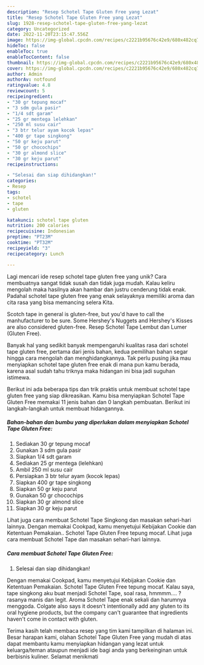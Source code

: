 ```yaml
---
description: "Resep Schotel Tape Gluten Free yang Lezat"
title: "Resep Schotel Tape Gluten Free yang Lezat"
slug: 1928-resep-schotel-tape-gluten-free-yang-lezat
category: Uncategorized
date: 2022-11-20T23:15:47.556Z
image: https://img-global.cpcdn.com/recipes/c2221b95676c42e9/680x482cq70/schotel-tape-gluten-free-foto-resep-utama.jpg
hideToc: false
enableToc: true
enableTocContent: false
thumbnail: https://img-global.cpcdn.com/recipes/c2221b95676c42e9/680x482cq70/schotel-tape-gluten-free-foto-resep-utama.jpg
cover: https://img-global.cpcdn.com/recipes/c2221b95676c42e9/680x482cq70/schotel-tape-gluten-free-foto-resep-utama.jpg
author: Admin
authorAv: notfound
ratingvalue: 4.8
reviewcount: 5
recipeingredient:
- "30 gr tepung mocaf"
- "3 sdm gula pasir"
- "1/4 sdt garam"
- "25 gr mentega lelehkan"
- "250 ml susu cair"
- "3 btr telur ayam kocok lepas"
- "400 gr tape singkong"
- "50 gr keju parut"
- "50 gr chocochips"
- "30 gr almond slice"
- "30 gr keju parut"
recipeinstructions:

- "Selesai dan siap dihidangkan!"
categories:
- Resep
tags:
- schotel
- tape
- gluten

katakunci: schotel tape gluten 
nutrition: 200 calories
recipecuisine: Indonesian
preptime: "PT23M"
cooktime: "PT32M"
recipeyield: "3"
recipecategory: Lunch

---
```





Lagi mencari ide resep schotel tape gluten free yang unik? Cara membuatnya sangat tidak susah dan tidak juga mudah. Kalau keliru mengolah maka hasilnya akan hambar dan justru cenderung tidak enak. Padahal schotel tape gluten free yang enak selayaknya memiliki aroma dan cita rasa yang bisa memancing selera Kita.





Scotch tape in general is gluten-free, but you&#39;d have to call the manhufacturer to be sure. Some Hershey&#39;s Nuggets and Hershey&#39;s Kisses are also considered gluten-free. Resep Schotel Tape Lembut dan Lumer (Gluten Free).

Banyak hal yang sedikit banyak mempengaruhi kualitas rasa dari schotel tape gluten free, pertama dari jenis bahan, kedua pemilihan bahan segar hingga cara mengolah dan menghidangkannya. Tak perlu pusing jika mau menyiapkan schotel tape gluten free enak di mana pun kamu berada, karena asal sudah tahu triknya maka hidangan ini bisa jadi suguhan istimewa.






Berikut ini ada beberapa tips dan trik praktis untuk membuat schotel tape gluten free yang siap dikreasikan. Kamu bisa menyiapkan Schotel Tape Gluten Free memakai 11 jenis bahan dan 0 langkah pembuatan. Berikut ini langkah-langkah untuk membuat hidangannya.

<!--inarticleads1-->

##### Bahan-bahan dan bumbu yang diperlukan dalam menyiapkan Schotel Tape Gluten Free:

1. Sediakan 30 gr tepung mocaf
1. Gunakan 3 sdm gula pasir
1. Siapkan 1/4 sdt garam
1. Sediakan 25 gr mentega (lelehkan)
1. Ambil 250 ml susu cair
1. Persiapkan 3 btr telur ayam (kocok lepas)
1. Siapkan 400 gr tape singkong
1. Siapkan 50 gr keju parut
1. Gunakan 50 gr chocochips
1. Siapkan 30 gr almond slice
1. Siapkan 30 gr keju parut


Lihat juga cara membuat Schotel Tape Singkong dan masakan sehari-hari lainnya. Dengan memakai Cookpad, kamu menyetujui Kebijakan Cookie dan Ketentuan Pemakaian.. Schotel Tape Gluten Free tepung mocaf. Lihat juga cara membuat Schotel Tape dan masakan sehari-hari lainnya. 

<!--inarticleads2-->

##### Cara membuat Schotel Tape Gluten Free:


1. Selesai dan siap dihidangkan!

Dengan memakai Cookpad, kamu menyetujui Kebijakan Cookie dan Ketentuan Pemakaian. Schotel Tape Gluten Free tepung mocaf. Kalau saya, tape singkong aku buat menjadi Schotel Tape, soal rasa, hmmmm…. ? rasanya manis dan legit. Aroma Schotel Tape enak sekali dan harumnya menggoda. Colgate also says it doesn&#39;t intentionally add any gluten to its oral hygiene products, but the company can&#39;t guarantee that ingredients haven&#39;t come in contact with gluten. 

Terima kasih telah membaca resep yang tim kami tampilkan di halaman ini. Besar harapan kami, olahan Schotel Tape Gluten Free yang mudah di atas dapat membantu kamu menyiapkan hidangan yang lezat untuk keluarga/teman ataupun menjadi ide bagi anda yang berkeinginan untuk berbisnis kuliner. Selamat menikmati
